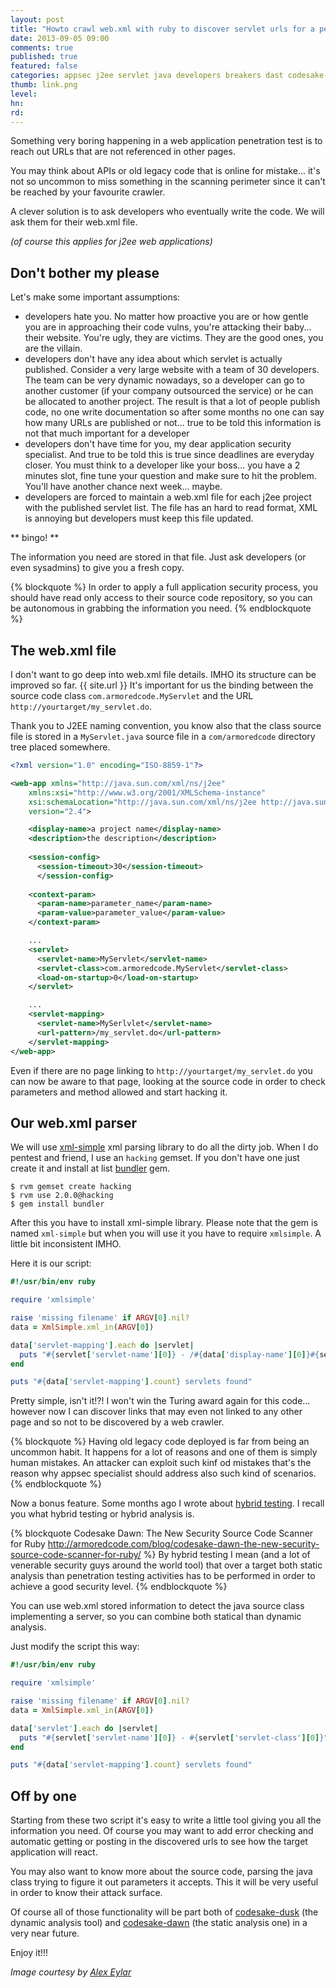 ```yaml
---
layout: post
title: "Howto crawl web.xml with ruby to discover servlet urls for a pentest"
date: 2013-09-05 09:00
comments: true
published: true
featured: false
categories: appsec j2ee servlet java developers breakers dast codesake-dusk codesake-dawn web.xml tomcat weblogic websphere h4f pentest-with-ruby
thumb: link.png
level:
hn: 
rd: 
---
```


Something very boring happening in a web application penetration test is to
reach out URLs that are not referenced in other pages.

You may think about APIs or old legacy code that is online for mistake... it's
not so uncommon to miss something in the scanning perimeter since it can't be
reached by your favourite crawler.

A clever solution is to ask developers who eventually write the code. We will
ask them for their web.xml file.

_(of course this applies for j2ee web applications)_

<!-- more -->

## Don't bother my please

Let's make some important assumptions:

* developers hate you. No matter how proactive you are or how gentle you are in
  approaching their code vulns, you're attacking their baby... their website.
  You're ugly, they are victims. They are the good ones, you are the villain.
* developers don't have any idea about which servlet is actually published.
  Consider a very large website with a team of 30 developers. The team can be
  very dynamic nowadays, so a developer can go to another customer (if your
  company outsourced the service) or he can be allocated to another project. The
  result is that a lot of people publish code, no one write documentation so
  after some months no one can say how many URLs are published or not... true to
  be told this information is not that much important for a developer
* developers don't have time for you, my dear application security specialist.
  And true to be told this is true since deadlines are everyday closer. You
  must think to a developer like your boss... you have a 2 minutes slot, fine
  tune your question and make sure to hit the problem. You'll have another chance
  next week... maybe.
* developers are forced to maintain a web.xml file for each j2ee project with
  the published servlet list. The file has an hard to read format, XML is
  annoying but developers must keep this file updated.

** bingo! **

The information you need are stored in that file. Just ask developers (or even
sysadmins) to give you a fresh copy.

{% blockquote %}
In order to apply a full application security process, you should have read
only access to their source code repository, so you can be autonomous in
grabbing the information you need.
{% endblockquote %}

## The web.xml file

I don't want to go deep into web.xml file details. IMHO its structure can be
improved so far. 
{{ site.url }}
It's important for us the binding between the source code class ```com.armoredcode.MyServlet``` and the URL ```http://yourtarget/my_servlet.do```.

Thank you to J2EE naming convention, you know also that the class source file
is stored in a ```MyServlet.java``` source file in a ```com/armoredcode```
directory tree placed somewhere.

``` xml a typical web.xml file
<?xml version="1.0" encoding="ISO-8859-1"?>

<web-app xmlns="http://java.sun.com/xml/ns/j2ee"
    xmlns:xsi="http://www.w3.org/2001/XMLSchema-instance"
    xsi:schemaLocation="http://java.sun.com/xml/ns/j2ee http://java.sun.com/xml/ns/j2ee/web-app_2_4.xsd"
    version="2.4">

    <display-name>a project name</display-name>
    <description>the description</description>
    
    <session-config>
      <session-timeout>30</session-timeout>
	  </session-config>
	
    <context-param>
      <param-name>parameter_name</param-name>
      <param-value>parameter_value</param-value>
    </context-param>

    ...
    <servlet>
      <servlet-name>MyServlet</servlet-name>
      <servlet-class>com.armoredcode.MyServlet</servlet-class>
      <load-on-startup>0</load-on-startup>
    </servlet>

    ...
    <servlet-mapping>
      <servlet-name>MySerlvlet</servlet-name>
      <url-pattern>/my_servlet.do</url-pattern>
    </servlet-mapping>
</web-app>
```
Even if there are no page linking to ```http://yourtarget/my_servlet.do``` you
can now be aware to that page, looking at the source code in order to check
parameters and method allowed and start hacking it.

## Our web.xml parser

We will use [xml-simple](http://xml-simple.rubyforge.org) xml parsing library
to do all the dirty job.
When I do pentest and friend, I use an ```hacking``` gemset. If you don't have
one just create it and install at list
[bundler](http://rubygems.org/gems/bundler) gem.

``` 
$ rvm gemset create hacking
$ rvm use 2.0.0@hacking 
$ gem install bundler
```

After this you have to install xml-simple library. Please note that the gem is
named ```xml-simple``` but when you will use it you have to require ```xmlsimple```. 
A little bit inconsistent IMHO.

Here it is our script:
``` ruby parsing web.xml to obtain urls associated to servlets
#!/usr/bin/env ruby

require 'xmlsimple'

raise 'missing filename' if ARGV[0].nil?
data = XmlSimple.xml_in(ARGV[0])

data['servlet-mapping'].each do |servlet|
  puts "#{servlet['servlet-name'][0]} - /#{data['display-name'][0]}#{servlet['url-pattern'][0]}" 
end

puts "#{data['servlet-mapping'].count} servlets found"
```  

Pretty simple, isn't it!?! I won't win the Turing award again for this code...
however now I can discover links that may even not linked to any other page and
so not to be discovered by a web crawler.

{% blockquote %}
Having old legacy code deployed is far from being an uncommon habit. It happens
for a lot of reasons and one of them is simply human mistakes. An attacker can
exploit such kinf od mistakes that's the reason why appsec specialist should
address also such kind of scenarios.
{% endblockquote %}

Now a bonus feature. Some months ago I wrote about [hybrid testing](http://armoredcode.com/blog/codesake-dawn-the-new-security-source-code-scanner-for-ruby/).
I recall you what hybrid testing or hybrid analysis is.

{% blockquote Codesake Dawn: The New Security Source Code Scanner for Ruby http://armoredcode.com/blog/codesake-dawn-the-new-security-source-code-scanner-for-ruby/ %}
By hybrid testing I mean (and a lot of venerable security
guys around the world tool) that over a target both static analysis than
penetration testing activities has to be performed in order to achieve a good
security level.
{% endblockquote %}

You can use web.xml stored information to detect the java source class
implementing a server, so you can combine both statical than dynamic analysis.

Just modify the script this way:
``` ruby parsing web.xml to obtain source code classes implementing servlets
#!/usr/bin/env ruby

require 'xmlsimple'

raise 'missing filename' if ARGV[0].nil?
data = XmlSimple.xml_in(ARGV[0])

data['servlet'].each do |servlet|
  puts "#{servlet['servlet-name'][0]} - #{servlet['servlet-class'][0]}" 
end

puts "#{data['servlet-mapping'].count} servlets found"
``` 

## Off by one
Starting from these two script it's easy to write a little tool giving you all
the information you need. Of course you may want to add error checking and
automatic getting or posting in the discovered urls to see how the target
application will react.

You may also want to know more about the source code, parsing the java class
trying to figure it out parameters it accepts. This it will be very useful in
order to know their attack surface.

Of course all of those functionality will be part both of 
[codesake-dusk](https://github.com/codesake/codesake-dusk) (the dynamic analysis
tool) and [codesake-dawn](https://github.com/codesake/codesake-dawn) (the
static analysis one) in a very near future.

Enjoy it!!!


_Image courtesy by [Alex Eylar](http://www.flickr.com/photos/hoyvinmayvin/)_
